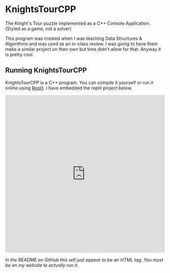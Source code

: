# KnightsTourCPP
The Knight's Tour puzzle implemented as a C++ Console Application. (Styled as a game, not a solver)

This program was created when I was teaching Data Structures & Algorithms and was used as an in-class review. I was going to have them make a similar project on their own but time didn't allow for that. Anyway it is pretty cool.

## Running KnightsTourCPP
KnightsTourCPP is a C++ program. You can compile it yourself or run it online using [Replit](https://replit.com/@jeremyglebe/KnightsTourCPP). I have embedded the replit project below.

<iframe frameborder="0" width="100%" height="500px" src="https://replit.com/@jeremyglebe/KnightsTourCPP?embed=true&lite=true&outputonly=true"></iframe>

_In the README on GitHub this will just appear to be an HTML tag. You must be on my website to actually run it._
